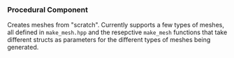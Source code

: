 ### Procedural Component

Creates meshes from "scratch". Currently supports a few types of meshes, all defined in `make_mesh.hpp` and the resepctive `make_mesh` functions that take different structs as parameters for the different types of meshes being generated.


